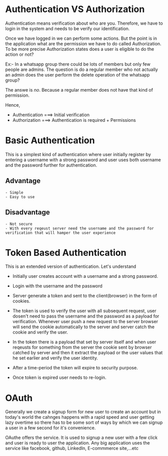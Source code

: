 # Authentication VS Authorization

Authentication means verification about who are you. Therefore, we have to login in the system and needs to be verify our identification.

Once we have logged in we can perform some actions. But the point is in the application what are the permission we have to do called Authorization. To be more precise Authorization states does a user is eligible to do the action or not?

Ex:- In a whatsapp group there could be lots of members but only few people are admins. The question is do a regular member who not actually an admin does the user perform the delete operation of the whatsapp group?

The answe is _no_. Because a regular member does not have that kind of permission.

Hence,

- Authentication ===> Initial verification
- Authorization ===> Authentication is required + Permissions

# Basic Authentication

This is a simplest kind of authentication where user initially register by entering a username with a strong password and user uses both username and the password further for authentication.

## Advantage

    - Simple
    - Easy to use

## Disadvantage

    - Not secure
    - With every reqeust server need the username and the password for verification that will hamper the user experience

# Token Based Authentication

This is an extended version of authentication. Let's understand

- Initially user creates account with a username and a strong password.

- Login with the username and the password

- Server generate a token and sent to the client(browser) in the form of cookies.

- The token is used to verify the user with all subsequent request, user dosen't need to pass the username and the password as a payload for verification. Whenever user push a new request to the server browser will send the cookie automatically to the server and server catch the cookie and verify the user.
- In the token there is a payload that set by server itself and when user reqeusts for something from the server the cookie sent by browser catched by server and then it extract the payload or the user values that he set earlier and verify the user identity.

- After a time-period the token will expire to security purpose.

- Once token is expired user needs to re-login.

# OAuth

Generally we create a signup form for new user to create an account but in today's world the cahnges happens with a rapid speed and user getting lazy overtime so there has to be some sort of ways by which we can signup a user in a few second for it's convenience.

OAuthe offers the service. It is used to signup a new user with a few click and user is ready to user the application. Any big application uses the service like facebook, github, LinkedIn, E-commmerce site,...etc
